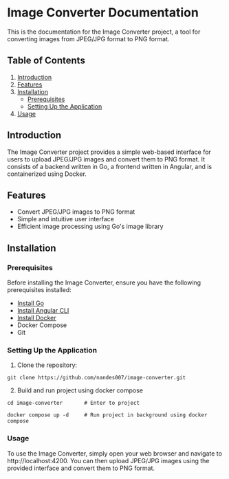# Image Converter Documentation

This is the documentation for the Image Converter project, a tool for converting images from JPEG/JPG format to PNG format.

## Table of Contents

1. [Introduction](#introduction)
2. [Features](#features)
3. [Installation](#installation)
   - [Prerequisites](#prerequisites)
   - [Setting Up the Application](#setting-up-the-application)
4. [Usage](#usage)

## Introduction

The Image Converter project provides a simple web-based interface for users to upload JPEG/JPG images and convert them to PNG format. It consists of a backend written in Go, a frontend written in Angular, and is containerized using Docker.

## Features

- Convert JPEG/JPG images to PNG format
- Simple and intuitive user interface
- Efficient image processing using Go's image library

## Installation

### Prerequisites

Before installing the Image Converter, ensure you have the following prerequisites installed:

- [Install Go](https://go.dev/dl/)
- [Install Angular CLI](https://angular.io/cli)
- [Install Docker](https://docs.docker.com/desktop/)
- Docker Compose
- Git

### Setting Up the Application

1. Clone the repository:
```
git clone https://github.com/nandes007/image-converter.git
```

2. Build and run project using docker compose
```
cd image-converter       # Enter to project

docker compose up -d     # Run project in background using docker compose
```

### Usage
To use the Image Converter, simply open your web browser and navigate to http://localhost:4200. You can then upload JPEG/JPG images using the provided interface and convert them to PNG format.